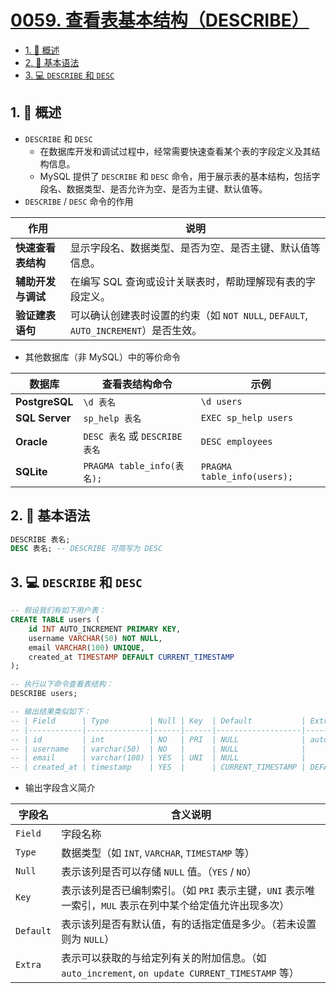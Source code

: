 # [0059. 查看表基本结构（DESCRIBE）](https://github.com/Tdahuyou/TNotes.sql/tree/main/notes/0059.%20%E6%9F%A5%E7%9C%8B%E8%A1%A8%E5%9F%BA%E6%9C%AC%E7%BB%93%E6%9E%84%EF%BC%88DESCRIBE%EF%BC%89)

<!-- region:toc -->

- [1. 📝 概述](#1--概述)
- [2. 📒 基本语法](#2--基本语法)
- [3. 💻 `DESCRIBE` 和 `DESC`](#3--describe-和-desc)

<!-- endregion:toc -->

## 1. 📝 概述

- `DESCRIBE` 和 `DESC`
  - 在数据库开发和调试过程中，经常需要快速查看某个表的字段定义及其结构信息。
  - MySQL 提供了 `DESCRIBE` 和 `DESC` 命令，用于展示表的基本结构，包括字段名、数据类型、是否允许为空、是否为主键、默认值等。
- `DESCRIBE` / `DESC` 命令的作用

| 作用 | 说明 |
| --- | --- |
| **快速查看表结构** | 显示字段名、数据类型、是否为空、是否主键、默认值等信息。 |
| **辅助开发与调试** | 在编写 SQL 查询或设计关联表时，帮助理解现有表的字段定义。 |
| **验证建表语句** | 可以确认创建表时设置的约束（如 `NOT NULL`, `DEFAULT`, `AUTO_INCREMENT`）是否生效。 |

- 其他数据库（非 MySQL）中的等价命令

| 数据库 | 查看表结构命令 | 示例 |
| --- | --- | --- |
| **PostgreSQL** | `\d 表名` | `\d users` |
| **SQL Server** | `sp_help 表名` | `EXEC sp_help users` |
| **Oracle** | `DESC 表名` 或 `DESCRIBE 表名` | `DESC employees` |
| **SQLite** | `PRAGMA table_info(表名);` | `PRAGMA table_info(users);` |

## 2. 📒 基本语法

```sql
DESCRIBE 表名;
DESC 表名; -- DESCRIBE 可简写为 DESC
```

## 3. 💻 `DESCRIBE` 和 `DESC`

```sql
-- 假设我们有如下用户表：
CREATE TABLE users (
    id INT AUTO_INCREMENT PRIMARY KEY,
    username VARCHAR(50) NOT NULL,
    email VARCHAR(100) UNIQUE,
    created_at TIMESTAMP DEFAULT CURRENT_TIMESTAMP
);

-- 执行以下命令查看表结构：
DESCRIBE users;

-- 输出结果类似如下：
-- | Field      | Type         | Null | Key  | Default           | Extra              |
-- |------------|--------------|------|------|-------------------|--------------------|
-- | id         | int          | NO   | PRI  | NULL              | auto_increment     |
-- | username   | varchar(50)  | NO   |      | NULL              |                    |
-- | email      | varchar(100) | YES  | UNI  | NULL              |                    |
-- | created_at | timestamp    | YES  |      | CURRENT_TIMESTAMP | DEFAULT_GENERATED  |
```

- 输出字段含义简介

| 字段名 | 含义说明 |
| --- | --- |
| `Field` | 字段名称 |
| `Type` | 数据类型（如 `INT`, `VARCHAR`, `TIMESTAMP` 等） |
| `Null` | 表示该列是否可以存储 `NULL` 值。（`YES` / `NO`） |
| `Key` | 表示该列是否已编制索引。（如 `PRI` 表示主键，`UNI` 表示唯一索引，`MUL` 表示在列中某个给定值允许出现多次） |
| `Default` | 表示该列是否有默认值，有的话指定值是多少。（若未设置则为 `NULL`） |
| `Extra` | 表示可以获取的与给定列有关的附加信息。（如 `auto_increment`, `on update CURRENT_TIMESTAMP` 等） |

